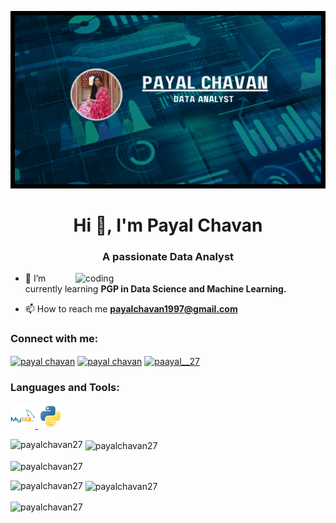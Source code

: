 ![logo](https://github.com/PayalChavan27/PayalChavan27/blob/main/2.png)
<h1 align="center">Hi 👋, I'm Payal Chavan</h1>
<h3 align="center">A passionate Data Analyst</h3>

<img align="right" alt="coding" width="400" src="https://miro.medium.com/v2/resize:fit:1358/1*K56rJqTDTGr4-J5F4qpwEQ.gif">

- 🌱 I’m currently learning **PGP in Data Science and Machine Learning.**

- 📫 How to reach me **payalchavan1997@gmail.com**

<h3 align="left">Connect with me:</h3>
<p align="left">
<a href="https://linkedin.com/in/payal chavan" target="blank"><img align="center" src="https://raw.githubusercontent.com/rahuldkjain/github-profile-readme-generator/master/src/images/icons/Social/linked-in-alt.svg" alt="payal chavan" height="30" width="40" /></a>
<a href="https://fb.com/payal chavan" target="blank"><img align="center" src="https://raw.githubusercontent.com/rahuldkjain/github-profile-readme-generator/master/src/images/icons/Social/facebook.svg" alt="payal chavan" height="30" width="40" /></a>
<a href="https://instagram.com/paayal__27" target="blank"><img align="center" src="https://raw.githubusercontent.com/rahuldkjain/github-profile-readme-generator/master/src/images/icons/Social/instagram.svg" alt="paayal__27" height="30" width="40" /></a>
</p>

<h3 align="left">Languages and Tools:</h3>
<p align="left"> <a href="https://www.mysql.com/" target="_blank" rel="noreferrer"> <img src="https://raw.githubusercontent.com/devicons/devicon/master/icons/mysql/mysql-original-wordmark.svg" alt="mysql" width="40" height="40"/> </a> <a href="https://www.python.org" target="_blank" rel="noreferrer"> <img src="https://raw.githubusercontent.com/devicons/devicon/master/icons/python/python-original.svg" alt="python" width="40" height="40"/> </a> </p>

<p><img align="left" src="https://github-readme-stats.vercel.app/api/top-langs?username=payalchavan27&show_icons=true&locale=en&layout=compact" alt="payalchavan27" /></p>

<p>&nbsp;<img align="center" src="https://github-readme-stats.vercel.app/api?username=payalchavan27&show_icons=true&locale=en" alt="payalchavan27" /></p>

<p><img align="center" src="https://github-readme-streak-stats.herokuapp.com/?user=payalchavan27&" alt="payalchavan27" /></p>


<p><img align="left" src="https://github-readme-stats.vercel.app/api/top-langs?username=payalchavan27&show_icons=true&locale=en&layout=compact" alt="payalchavan27" /></p>

<p>&nbsp;<img align="center" src="https://github-readme-stats.vercel.app/api?username=payalchavan27&show_icons=true&locale=en" alt="payalchavan27" /></p>

<p><img align="center" src="https://github-readme-streak-stats.herokuapp.com/?user=payalchavan27&" alt="payalchavan27" /></p>
